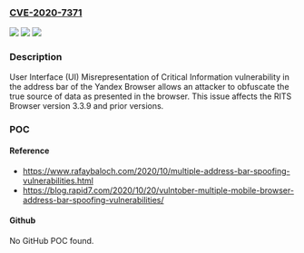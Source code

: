 ### [CVE-2020-7371](https://cve.mitre.org/cgi-bin/cvename.cgi?name=CVE-2020-7371)
![](https://img.shields.io/static/v1?label=Product&message=RITS%20Browser&color=blue)
![](https://img.shields.io/static/v1?label=Version&message=3.3.9%3C%3D%203.3.9%20&color=brighgreen)
![](https://img.shields.io/static/v1?label=Vulnerability&message=CWE-451%20User%20Interface%20(UI)%20Misrepresentation%20of%20Critical%20Information&color=brighgreen)

### Description

User Interface (UI) Misrepresentation of Critical Information vulnerability in the address bar of the Yandex Browser allows an attacker to obfuscate the true source of data as presented in the browser. This issue affects the RITS Browser version 3.3.9 and prior versions.

### POC

#### Reference
- https://www.rafaybaloch.com/2020/10/multiple-address-bar-spoofing-vulnerabilities.html
- https://blog.rapid7.com/2020/10/20/vulntober-multiple-mobile-browser-address-bar-spoofing-vulnerabilities/

#### Github
No GitHub POC found.

